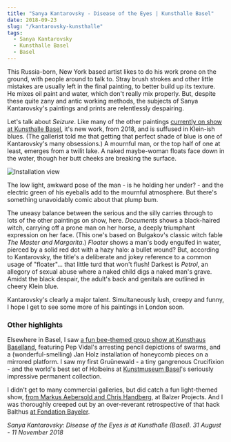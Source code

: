 ```yaml
---
title: "Sanya Kantarovsky - Disease of the Eyes | Kunsthalle Basel"
date: 2018-09-23
slug: "/kantarovsky-kunsthalle"
tags:
  - Sanya Kantarovsky
  - Kunsthalle Basel
  - Basel
---
```


This Russia-born, New York based artist likes to do his work prone on the ground, with people around to talk to. Stray brush strokes and other little mistakes are usually left in the final painting, to better build up its texture. He mixes oil paint and water, which don't really mix properly. But, despite these quite zany and antic working methods, the subjects of Sanya Kantarovsky's paintings and prints are relentlessly despairing.


Let's talk about *Seizure*. Like many of the other paintings [currently on show at Kunsthalle Basel](https://www.kunsthallebasel.ch/en/exhibition/sanya_kantarovsky/), it's new work, from 2018, and is suffused in Klein-ish blues. (The gallerist told me that getting that perfect shade of blue is one of Kantarovsky's many obsessions.) A mournful man, or the top half of one at least, emerges from a twilit lake. A naked maybe-woman floats face down in the water, though her butt cheeks are breaking the surface.

![Installation view](/kantarovsky-kunsthalle.jpg)

The low light, awkward pose of the man - is he holding her under? - and the electric green of his eyeballs add to the mournful atmosphere. But there's something unavoidably comic about that plump bum.

The uneasy balance between the serious and the silly carries through to lots of the other paintings on show, here. *Documents* shows a black-haired witch, carrying off a prone man on her horse, a deeply triumphant expression on her face. (This one's based on Bulgakov's classic witch fable *The Master and Margarita*.) *Floater* shows a man's body engulfed in water, pierced by a solid red dot with a hazy halo: a bullet wound? But, according to Kantarovsky, the title's a deliberate and jokey reference to a common usage of "floater"... that little turd that won't flush! Darkest is *Petrol*, an allegory of sexual abuse where a naked child digs a naked man's grave. Amidst the black despair, the adult's back and genitals are outlined in cheery Klein blue.

Kantarovsky's clearly a major talent. Simultaneously lush, creepy and funny, I hope I get to see some more of his paintings in London soon.

### Other highlights

Elsewhere in Basel, I saw [a fun bee-themed group show at Kunsthaus Baselland](https://kunsthausbaselland.ch/ausstellungen/beehave), featuring Pep Vidal's arresting pencil depictions of swarms, and a (wonderful-smelling) Jan Holz installation of honeycomb pieces on a mirrored platform. I saw my first Gruünewald - a tiny gangrenous Crucifixion - and the world's best set of Holbeins at [Kunstmuseum Basel](https://kunstmuseumbasel.ch/)'s seriously impressive permanent collection.

I didn't get to many commercial galleries, but did catch a fun light-themed show, [from Markus Aebersold and Chris Handberg](http://balzerprojects.com/absolute-solids/), at Balzer Projects. And I was thoroughly creeped out by an over-reverant retrospective of that hack Balthus [at Fondation Bayeler](https://www.fondationbeyeler.ch/en/collection/).

*Sanya Kantarovsky: Disease of the Eyes is at Kunsthalle (Basel). 31 August - 11 November 2018*
